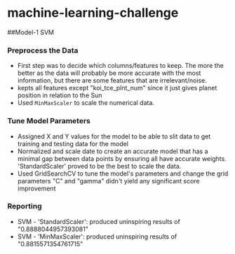 # machine-learning-challenge

##Model-1 SVM

### Preprocess the Data
* First step was to decide which columns/features to keep. The more the better as the data will probably be more accurate with the most information, but there are some features that are irrelevant/noise.
* kepts all features except "koi_tce_plnt_num" since it just gives planet position in relation to the Sun
* Used `MinMaxScaler` to scale the numerical data.

### Tune Model Parameters
* Assigned X and Y values for the model to be able to slit data to get training and testing data for the model
* Normalized and scale date to create an accurate model that has a minimal gap between data points by ensuring all have accurate weights. 'StandardScaler' proved to be the best to scale the data.
* Used GridSearchCV to tune the model's parameters and change the grid parameters "C" and "gamma" didn't yield any significant score improvement

### Reporting
* SVM - 'StandardScaler': produced uninspiring results of "0.8888044957393081"
* SVM - 'MinMaxScaler': produced uninspiring results of "0.8815571354761715"